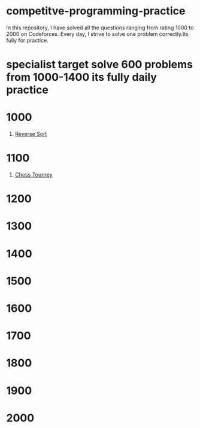 # competitve-programming-practice
In this repository, I have solved all the questions ranging from rating 1000 to 2000 on Codeforces. Every day, I strive to solve one problem correctly.Its fully for practice.

# specialist target solve 600 problems from 1000-1400 its fully daily practice 

# 1000
1. [Reverse Sort](https://codeforces.com/problemset/problem/1605/B)
# 1100
1. [Chess Tourney](https://codeforces.com/problemset/problem/845/A)

# 1200

# 1300

# 1400

# 1500

# 1600

# 1700

# 1800

# 1900

# 2000

